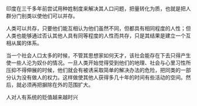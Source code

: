 
印度在三千多年前尝试用种姓制度来解决其人口问题，把量转化为质，也就是把人群分门别类以使他们可以并存。

人类可以共存，只要他们能互相认为他们虽然不同，但都具有相同程度的人性；但人类也能够通过否认其他人具有同等程度的人性而共存，只是其结果是建立一个互相从属的体系。

当一个社会人口太多的时候，不管其思想家如何天才，该社会能存在下去只得产生使一些人沦为奴仆的情况。一旦人类开始觉得受到他们的地理、社会与心里习性所压抑不得伸展的时候，他们就会有被诱采取简单的解决办法的危险，把同类的一部分认为没有做人的权力。这样做使其他人获得多几十年的时间有些活动的空间。然后，就必须再把摒除在外的范围扩大。

人对人有系统的贬值越来越时兴